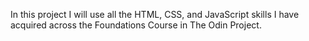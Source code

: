 In this project I will use all the HTML, CSS, and JavaScript skills I have acquired across the Foundations Course in The Odin Project.